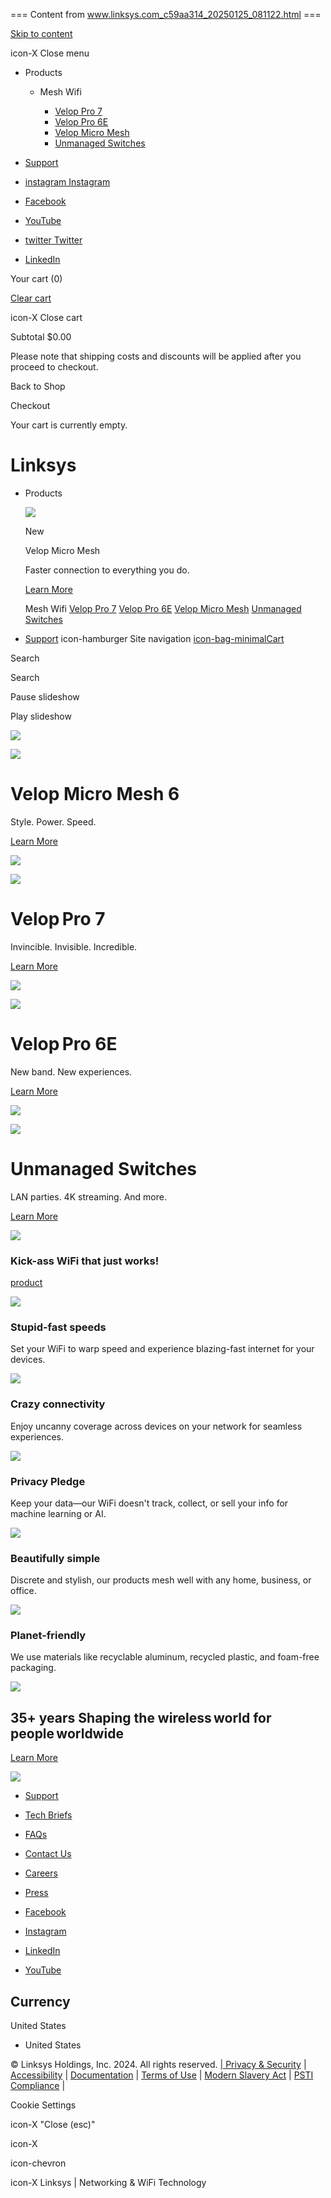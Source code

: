 === Content from www.linksys.com_c59aa314_20250125_081122.html ===

[Skip to content](#MainContent)

icon-X
Close menu

* Products

  + Mesh Wifi

    - [Velop Pro 7](/pages/cutting-edge-wifi-7)
    - [Velop Pro 6E](/pages/linksys-velop-pro-6e)
    - [Velop Micro Mesh](/pages/linksys-velop-micro-6-mesh-system)
    - [Unmanaged Switches](/pages/switches)
* [Support](https://support.linksys.com/home/)

* [instagram
  Instagram](https://www.instagram.com/linksys/ "Linksys on Instagram")
* [Facebook](https://www.facebook.com/linksys "Linksys on Facebook")
* [YouTube](https://www.youtube.com/user/OfficialLinksys "Linksys on YouTube")
* [twitter
  Twitter](https://twitter.com/Linksys "Linksys on Twitter")
* [LinkedIn](https://www.linkedin.com/company/linksys/ "Linksys on LinkedIn")

Your cart
(0)

[Clear cart](/cart/clear)

icon-X
Close cart

Subtotal
$0.00

Please note that shipping costs and discounts will be applied after you proceed to checkout.

Back to Shop

Checkout

Your cart is currently empty.

# Linksys

* Products

  ![](//www.linksys.com/cdn/shop/files/image_15.png?v=1714442379)

  New

  Velop Micro Mesh

  Faster connection to everything you do.

  [Learn More](/pages/linksys-velop-micro-6-mesh-system)

  Mesh Wifi
  [Velop Pro 7](/pages/cutting-edge-wifi-7)
  [Velop Pro 6E](/pages/linksys-velop-pro-6e)
  [Velop Micro Mesh](/pages/linksys-velop-micro-6-mesh-system)
  [Unmanaged Switches](/pages/switches)
* [Support](https://support.linksys.com/home/)
icon-hamburger
Site navigation
[icon-bag-minimalCart](/cart)

Search

Search

Pause slideshow

Play slideshow

![](//www.linksys.com/cdn/shop/files/HP_VelopMicroMesh-6_x3_24de7082-8043-41cf-b045-888e53ac3277.jpg?v=1714681535&width=2400)

![](//www.linksys.com/cdn/shop/files/Micro-Mesh_Mobile_es.png?v=1714496643&width=1920)

# Velop Micro Mesh 6

Style. Power. Speed.

[Learn More](/pages/linksys-velop-micro-6-mesh-system)

![](//www.linksys.com/cdn/shop/files/HP_VelopPro7_2.jpg?v=1714686026&width=2400)

![](//www.linksys.com/cdn/shop/files/HP_VelopPro7_Mobile.png?v=1714497169&width=1920)

# Velop Pro 7

Invincible. Invisible. Incredible.

[Learn More](/pages/cutting-edge-wifi-7)

![](//www.linksys.com/cdn/shop/files/HP_VelopPro6E_2.jpg?v=1714686278&width=2400)

![](//www.linksys.com/cdn/shop/files/HP_VelopPro6E_Mobile.png?v=1714497418&width=1920)

# Velop Pro 6E

New band. New experiences.

[Learn More](/pages/linksys-velop-pro-6e)

![](//www.linksys.com/cdn/shop/files/HP_Switch_x2_a42a6d3c-97b0-45b2-adbc-038b88c62d7a.jpg?v=1714497463&width=2400)

![](//www.linksys.com/cdn/shop/files/HP_Switch_Mobile.png?v=1714497591&width=1920)

# Unmanaged Switches

LAN parties. 4K streaming. And more.

[Learn More](/pages/switches)

![](//www.linksys.com/cdn/shop/files/hp_kickass.png?v=1718324628&width=270)

### Kick-ass WiFi that just works!

[product](/pages/linksys-velop-micro-6-mesh-system)

![](//www.linksys.com/cdn/shop/files/HP_Fast.svg?v=1713926565&width=55)

### Stupid-fast speeds

Set your WiFi to warp speed and experience blazing-fast internet for your devices.

![](//www.linksys.com/cdn/shop/files/HP_Wifi_9d7eae11-7d49-48ff-9e52-a5dc3c4dc354.svg?v=1713926565&width=50)

### Crazy connectivity

Enjoy uncanny coverage across devices on your network for seamless experiences.

![](//www.linksys.com/cdn/shop/files/HP_Spy.svg?v=1713926663&width=50)

### Privacy Pledge

Keep your data—our WiFi doesn't track, collect, or sell your info for machine learning or AI.

![](//www.linksys.com/cdn/shop/files/HP_Beautiful_d65223c2-b183-4054-be7e-4df9b83d7f72.svg?v=1713926565&width=65)

### Beautifully simple

Discrete and stylish, our products mesh well with any home, business, or office. ​

![](//www.linksys.com/cdn/shop/files/HP_Planet.svg?v=1713926645&width=50)

### Planet-friendly

We use materials like recyclable aluminum, recycled plastic, and foam-free packaging.

![](//www.linksys.com/cdn/shop/files/Linksys_hp_illustrations_02.svg?v=1714495192&width=1600)

## 35+ years Shaping the wireless world for people worldwide ​

[Learn More](pages/about)

[![](//www.linksys.com/cdn/shop/files/LNK-Ligature-Symbol_with-TM_White.png?v=1710746742&width=178)](/)

* [Support](https://www.linksys.com/linksys-support)
* [Tech Briefs](/blogs/tech-briefs)
* [FAQs](/pages/faqs)

* [Contact Us](/pages/contact)
* [Careers](https://jobs.lever.co/linksys)
* [Press](/blogs/press)

* [Facebook](https://www.facebook.com/linksys "Linksys on Facebook")
* [Instagram](https://www.instagram.com/linksys/ "Linksys on Instagram")
* [LinkedIn](https://www.linkedin.com/company/linksys/ "Linksys on LinkedIn")
* [YouTube](https://www.youtube.com/user/OfficialLinksys "Linksys on YouTube")

## Currency

United States

* United States

© Linksys Holdings, Inc. 2024. All rights reserved.
 [| Privacy & Security](/pages/privacy-security)  |
 [Accessibility](/pages/linksys-accessibility-statement)  |
 [Documentation](/pages/documentation)  |
 [Terms of Use](/blogs/support-article/terms-of-use)  |
 [Modern Slavery Act](/blogs/support-article/linksys-modern-slavery-act-transparency-statement)  |
 [PSTI Compliance](https://cdn.shopify.com/s/files/1/0859/2972/2177/files/UK_PSTI_Statement_of_Compliance_w_products.pdf?v=1732232187)  |

Cookie Settings

icon-X
"Close (esc)"

icon-X

icon-chevron

icon-X
Linksys | Networking & WiFi Technology

![]()

![]()


